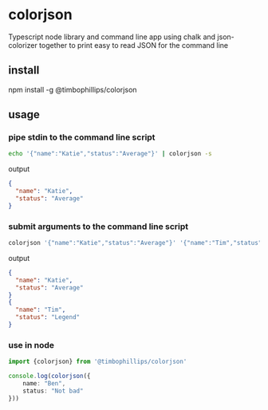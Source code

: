 # colorjson

Typescript node library and command line app using chalk and json-colorizer together to print easy to read JSON for the command line

## install

npm install -g @timbophillips/colorjson

## usage
### pipe stdin to the command line script
```bash
echo '{"name":"Katie","status":"Average"}' | colorjson -s
```
output
```json
{
  "name": "Katie",
  "status": "Average"
}
```
### submit arguments to the command line script
```bash
colorjson '{"name":"Katie","status":"Average"}' '{"name":"Tim","status":"Legend"}'
```
output
```json
{
  "name": "Katie",
  "status": "Average"
}
{
  "name": "Tim",
  "status": "Legend"
}
```
### use in node
```ts
import {colorjson} from '@timbophillips/colorjson'

console.log(colorjson({
    name: "Ben",
    status: "Not bad"
}))
```
